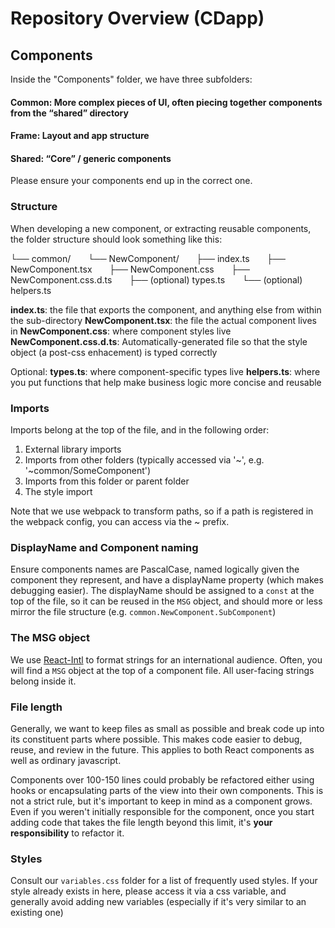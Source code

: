 # Repository Overview (CDapp)

## Components

Inside the "Components" folder, we have three subfolders:

#### Common: More complex pieces of UI, often piecing together components from the “shared” directory

#### Frame: Layout and app structure

#### Shared: “Core” / generic components

Please ensure your components end up in the correct one.

### Structure

When developing a new component, or extracting reusable components, the folder structure should look something like this:

└── common/
&nbsp;&nbsp;&nbsp;&nbsp;&nbsp;&nbsp;└── NewComponent/
&nbsp;&nbsp;&nbsp;&nbsp;&nbsp;&nbsp;├── index.ts
&nbsp;&nbsp;&nbsp;&nbsp;&nbsp;&nbsp;├── NewComponent.tsx
&nbsp;&nbsp;&nbsp;&nbsp;&nbsp;&nbsp;├── NewComponent.css
&nbsp;&nbsp;&nbsp;&nbsp;&nbsp;&nbsp;├── NewComponent.css.d.ts
&nbsp;&nbsp;&nbsp;&nbsp;&nbsp;&nbsp;├── (optional) types.ts
&nbsp;&nbsp;&nbsp;&nbsp;&nbsp;&nbsp;└── (optional) helpers.ts

**index.ts**: the file that exports the component, and anything else from within the sub-directory
**NewComponent.tsx**: the file the actual component lives in
**NewComponent.css**: where component styles live
**NewComponent.css.d.ts**: Automatically-generated file so that the style object (a post-css enhacement) is typed correctly

Optional:
**types.ts**: where component-specific types live
**helpers.ts**: where you put functions that help make business logic more concise and reusable

### Imports

Imports belong at the top of the file, and in the following order:

1. External library imports
2. Imports from other folders (typically accessed via '~', e.g. '~common/SomeComponent')
3. Imports from this folder or parent folder
4. The style import

Note that we use webpack to transform paths, so if a path is registered in the webpack config, you can access via the ~ prefix.

### DisplayName and Component naming

Ensure components names are PascalCase, named logically given the component they represent, and have a displayName property (which makes debugging easier). The displayName should be assigned to a `const` at the top of the file, so it can be reused in the `MSG` object, and should more or less mirror the file structure (e.g. `common.NewComponent.SubComponent`)

### The MSG object

We use [React-Intl](https://formatjs.io/docs/react-intl/) to format strings for an international audience. Often, you will find a `MSG` object at the top of a component file. All user-facing strings belong inside it.

### File length

Generally, we want to keep files as small as possible and break code up into its constituent parts where possible. This makes code easier to debug, reuse, and review in the future. This applies to both React components as well as ordinary javascript.

Components over 100-150 lines could probably be refactored either using hooks or encapsulating parts of the view into their own components. This is not a strict rule, but it's important to keep in mind as a component grows. Even if you weren't initially responsible for the component, once you start adding code that takes the file length beyond this limit, it's **your responsibility** to refactor it.

### Styles

Consult our `variables.css` folder for a list of frequently used styles. If your style already exists in here, please access it via a css variable, and generally avoid adding new variables (especially if it's very similar to an existing one)
